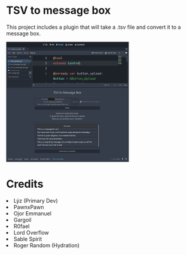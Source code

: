 # TSV to message box
 
This project includes a plugin that will take a .tsv file and convert it to a message box.

<img src="https://github.com/HyperGameDev/TSV-to-Message-Box/blob/main_plugin/tsv2msb_ss.png?raw=true" alt="TSV to Message Box plugin preview" style="width: 65%; height: auto;">


# Credits
<li>Lýz (Primary Dev)</li>
<li>PawnxPawn</li>
<li>Ojor Emmanuel</li>
<li>Gargoil</li>
<li>R0fael</li>
<li>Lord Overflow</li>
<li>Sable Spirit</li>
<li>Roger Random (Hydration)</li>
